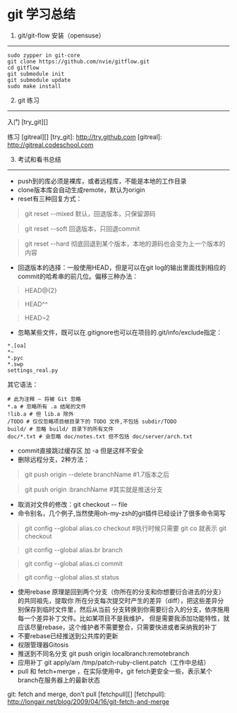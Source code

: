 git 学习总结
==================

1. git/git-flow 安装（opensuse）
------------------

```
sudo zypper in git-core
git clone https://github.com/nvie/gitflow.git
cd gitflow
git submodule init
git submodule update
sudo make install
```

2. git 练习
----------

入门 [try_git][]

练习 [gitreal][]
[try_git]: http://try.github.com
[gitreal]: http://gitreal.codeschool.com

3. 考试和看书总结
--------------

* push到的库必须是裸库，或者远程库，不能是本地的工作目录
* clone版本库会自动生成remote，默认为origin
* reset有三种回复方式：

> git reset --mixed 默认，回退版本，只保留源码

> git reset --soft 回退版本，只回退commit

> git reset --hard 彻底回退到某个版本，本地的源码也会变为上一个版本的内容 

* 回退版本的选择：一般使用HEAD，但是可以在git log的输出里面找到相应的commit的哈希串的前几位。偏移三种办法：

> HEAD@{2}

> HEAD^^

> HEAD~2

* 忽略某些文件，既可以在.gitignore也可以在项目的.git/info/exclude指定：

```
*.[oa]
*~
*.pyc
*.swp
settings_real.py
```

其它语法：

```
# 此为注释 – 将被 Git 忽略
*.a # 忽略所有 .a 结尾的文件
!lib.a # 但 lib.a 除外
/TODO # 仅仅忽略项目根目录下的 TODO 文件,不包括 subdir/TODO
build/ # 忽略 build/ 目录下的所有文件
doc/*.txt # 会忽略 doc/notes.txt 但不包括 doc/server/arch.txt
```

* commit直接跳过缓存区  加 -a 但是这样不安全
* 删除远程分支，2种方法：

> git push origin --delete branchName #1.7版本之后

> git push origin :branchName #其实就是推送分支

* 取消对文件的修改：git checkout -- file
* 命令别名，几个例子,当然使用oh-my-zsh的git插件已经设计了很多命令简写

> git config --global alias.co checkout #执行时候只需要 git co  就表示 git checkout

> git config --global alias.br branch

> git config --global alias.ci commit

> git config --global alias.st status

* 使用rebase 原理是回到两个分支（你所在的分支和你想要衍合进去的分支）的共同祖先，提取你
所在分支每次提交时产生的差异（diff），把这些差异分别保存到临时文件里，然后从当前
分支转换到你需要衍合入的分支，依序施用每一个差异补丁文件。比如某项目不是我维护，
但是需要我添加功能特性，就应该尽量rebase，这个维护者不需要整合，只需要快进或者采纳我的补丁
* 不要rebase已经推送到公共库的更新
* 权限管理器Gitosis
* 推送到不同名分支 git push origin localbranch:remotebranch
* 应用补丁 git apply/am /tmp/patch-ruby-client.patch（工作中总结）
* pull 和 fetch+merge ，在实际使用中，git fetch更安全一些，表示某个branch在服务器上的最新状态

git: fetch and merge, don’t pull [fetchpull][]
[fetchpull]: http://longair.net/blog/2009/04/16/git-fetch-and-merge



